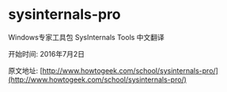 # sysinternals-pro
Windows专家工具包 SysInternals Tools 中文翻译

开始时间: 2016年7月2日

原文地址: [http://www.howtogeek.com/school/sysinternals-pro/](http://www.howtogeek.com/school/sysinternals-pro/)
